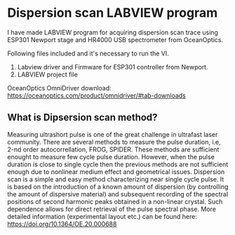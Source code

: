# Dispersion scan LABVIEW program
I have made LABVIEW program for acquiring dispersion scan trace using ESP301 Newport stage and HR4000 USB spectrometer from OceanOptics. 

Following files included and it's necessary to run the VI.
1. Labview driver and Firmware for ESP301 controller from Newport.
2. LABVIEW project file

OceanOptics OmniDriver download: https://oceanoptics.com/product/omnidriver/#tab-downloads

## What is Dipsersion scan method?

Measuring ultrashort pulse is one of the great challenge in ultrafast laser community. There are several methods to measure the pulse duration, i.e, 2-nd order autocorrellation, FROG, SPIDER. These methods are sufficient enought to measure few cycle pulse duration. However, when the pulse duration is close to single cycle then the previous methods are not sufficient enough due to nonlinear medium effect and geometrical issues. Dispersion scan is a simple and easy method characterizing near single cycle pulse. It is based on the introduction of a known amount of dispersion (by controlling the amount of dispersive material) and subsequent recording of the spectral positions of second harmonic peaks obtained in a non-linear crystal. Such dependence allows for direct retrieval of the pulse spectral phase. 
More detailed information (experimental layout etc.) can be found here: https://doi.org/10.1364/OE.20.000688
